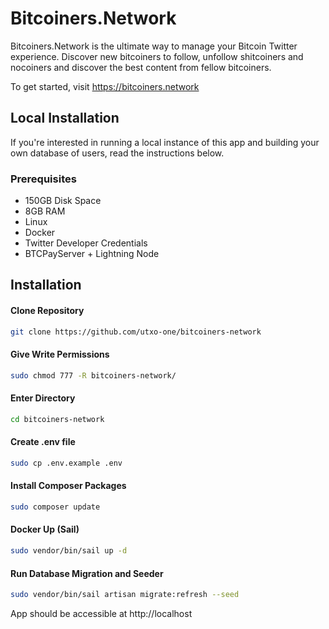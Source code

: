 # Bitcoiners.Network

Bitcoiners.Network is the ultimate way to manage your Bitcoin Twitter experience. Discover new bitcoiners to follow, unfollow shitcoiners and nocoiners and discover the best content from fellow bitcoiners.

To get started, visit https://bitcoiners.network

## Local Installation

If you're interested in running a local instance of this app and building your own database of users, read the instructions below.

### Prerequisites

 - 150GB Disk Space
 - 8GB RAM
 - Linux
 - Docker
 - Twitter Developer Credentials
 - BTCPayServer + Lightning Node

## Installation

#### Clone Repository

```sh
git clone https://github.com/utxo-one/bitcoiners-network
```
#### Give Write Permissions

```sh
sudo chmod 777 -R bitcoiners-network/
```
#### Enter Directory

```sh
cd bitcoiners-network
```

#### Create .env file

```sh
sudo cp .env.example .env
```

#### Install Composer Packages
```sh
sudo composer update
```

#### Docker Up (Sail)
```sh
sudo vendor/bin/sail up -d
```

#### Run Database Migration and Seeder
```sh
sudo vendor/bin/sail artisan migrate:refresh --seed
```

App should be accessible at http://localhost

